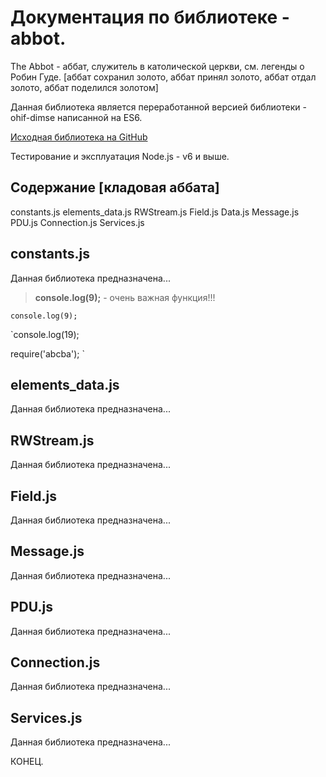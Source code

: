 # Документация по библиотеке - abbot.

The Abbot - аббат, служитель в католической церкви, см. легенды о Робин Гуде.
[аббат сохранил золото, аббат принял золото, аббат отдал золото, аббат поделился золотом]

Данная библиотека является переработанной версией библиотеки - ohif-dimse написанной на ES6.

[Исходная библиотека на GitHub](https://github.com/OHIF/dicom-dimse)

Тестирование и эксплуатация Node.js - v6 и выше.

## Содержание [кладовая аббата]
constants.js
elements_data.js
RWStream.js
Field.js
Data.js
Message.js
PDU.js
Connection.js
Services.js


## constants.js
Данная библиотека предназначена...

> **console.log(9);** - очень важная функция!!!

`console.log(9);`

`console.log(19);

require('abcba');
`


## elements_data.js
Данная библиотека предназначена...


## RWStream.js
Данная библиотека предназначена...


## Field.js
Данная библиотека предназначена...



## Message.js
Данная библиотека предназначена...


## PDU.js
Данная библиотека предназначена...


## Connection.js
Данная библиотека предназначена...


## Services.js
Данная библиотека предназначена...




КОНЕЦ.
